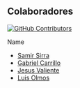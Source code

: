 ## Colaboradores

<!-- Generado automáticamente por contrib.rocks -->
[![GitHub Contributors](https://contrib.rocks/image?repo=SamirSierra/taller2movil)](https://github.com/SamirSierra/taller2movil/graphs/contributors)

Name
- [Samir Sirra](https://github.com/SamirSierra)
- [Gabriel Carrillo](https://github.com/GabrielCarrilloF)
- [Jesus Valiente](https://github.com/jesusbrave)
- [Luis Olmos](https://github.com/LuisOlmosBerrio)
